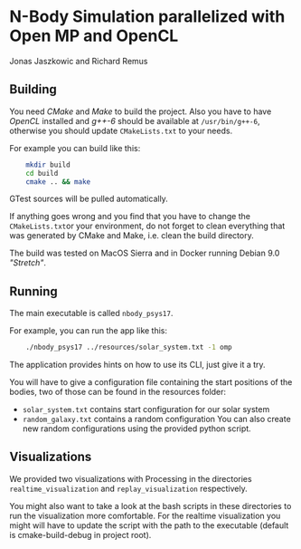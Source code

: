 # N-Body Simulation parallelized with Open MP and OpenCL
Jonas Jaszkowic and Richard Remus

## Building
You need _CMake_ and _Make_ to build the project.
Also you have to have _OpenCL_ installed and _g++-6_ should be available at `/usr/bin/g++-6`, otherwise you should update `CMakeLists.txt` to your needs.
 
For example you can build like this:
```bash
    mkdir build
    cd build
    cmake .. && make
```

GTest sources will be pulled automatically.

If anything goes wrong and you find that you have to change the `CMakeLists.txt`or your environment, do not forget to clean everything that was generated by CMake and Make, i.e. clean the build directory.

The build was tested on MacOS Sierra and in Docker running Debian 9.0 _"Stretch"_. 

## Running
The main executable is called `nbody_psys17`.

For example, you can run the app like this:
```bash
    ./nbody_psys17 ../resources/solar_system.txt -1 omp
```

The application provides hints on how to use its CLI, just give it a try.
 
You will have to give a configuration file containing the start positions of the bodies, two of those can be found in the resources folder:
- `solar_system.txt` contains start configuration for our solar system
- `random_galaxy.txt` contains a random configuration
You can also create new random configurations using the provided python script.

## Visualizations

We provided two visualizations with Processing in the directories `realtime_visualization` and `replay_visualization` respectively. 

You might also want to take a look at the bash scripts in these directories to run the visualization more comfortable.
For the realtime visualization you might will have to update the script with the path to the executable (default is cmake-build-debug in project root).